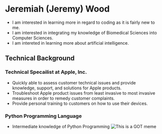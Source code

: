 # Jeremiah (Jeremy) Wood
* I am interested in learning more in regard to coding as it is fairly new to me.
* I am interested in integrating my knowledge of Biomedical Sciences into Computer Sciences.
* I am intereted in learning more about artificial intelligence.
## Technical Background
### Technical Specailist at Apple, Inc.
* Quickly able to assess customer technical issues and provide knowledge, support, and solutions for Apple products.
* Troubleshoot Apple product issues from least invasive to most invasive measures in order to remedy customer complaints. 
* Provide personal training to customers on how to use their devices.
### Python Programming Language
* Intermediate knowledge of Python Programming 
![This is a GOT meme](https://www.boredpanda.com/funny-game-of-thrones-memes/)
